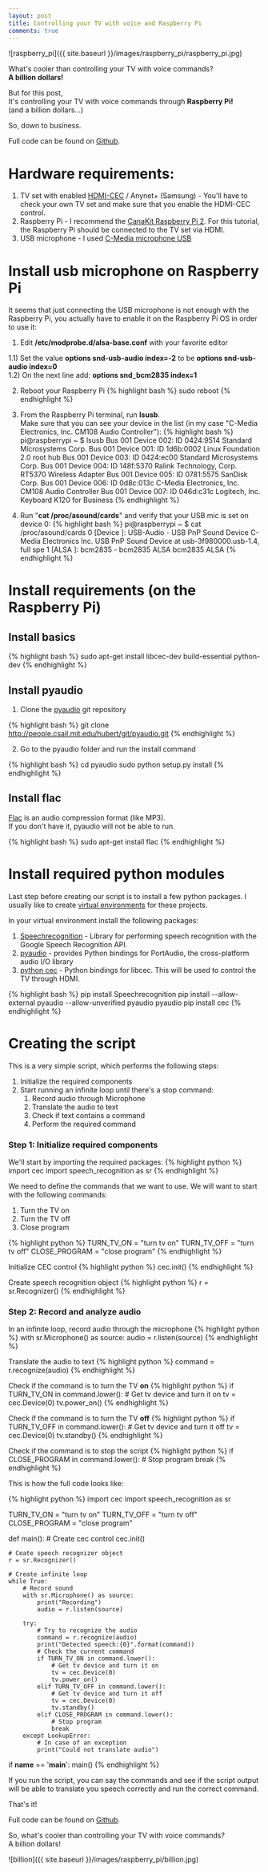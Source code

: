 ```yaml
---
layout: post
title: Controlling your TV with voice and Raspberry Pi
comments: true
---
```


![raspberry_pi]({{ site.baseurl }}/images/raspberry_pi/raspberry_pi.jpg)

What's cooler than controlling your TV with voice commands?<br/>
**A billion dollars!**

But for this post,<br/>
It's controlling your TV with voice commands through **Raspberry Pi!**<br/>
(and a billion dollars...)

So, down to business.

Full code can be found on [Github](https://github.com/kazuar/raspberrypi_voice_control).

# Hardware requirements:
1. TV set with enabled [HDMI-CEC](https://en.wikipedia.org/wiki/HDMI#CEC) / Anynet+ (Samsung) - You'll have to check your own TV set and make sure that you enable the HDMI-CEC control.
2. Raspberry Pi - I recommend the [CanaKit Raspberry Pi 2](http://www.amazon.com/gp/product/B00G1PNG54). For this tutorial, the Raspberry Pi should be connected to the TV set via HDMI.
3. USB microphone - I used [C-Media microphone USB](http://www.amazon.com/gp/product/B00IR8R7WQ) 

# Install usb microphone on Raspberry Pi

It seems that just connecting the USB microphone is not enough with the Raspberry Pi, you actually have to enable it on the Raspberry Pi OS in order to use it:

1) Edit **/etc/modprobe.d/alsa-base.conf** with your favorite editor 

1.1) Set the value **options snd-usb-audio index=-2** to be **options snd-usb-audio index=0**<br/>
1.2) On the next line add: **options snd_bcm2835 index=1**<br/>

2) Reboot your Raspberry Pi
{% highlight bash %}
sudo reboot
{% endhighlight %}

3) From the Raspberry Pi terminal, run **lsusb**.<br/> Make sure that you can see your device in the list (in my case "C-Media Electronics, Inc. CM108 Audio Controller"):
{% highlight bash %}
pi@raspberrypi ~ $ lsusb
Bus 001 Device 002: ID 0424:9514 Standard Microsystems Corp.
Bus 001 Device 001: ID 1d6b:0002 Linux Foundation 2.0 root hub
Bus 001 Device 003: ID 0424:ec00 Standard Microsystems Corp.
Bus 001 Device 004: ID 148f:5370 Ralink Technology, Corp. RT5370 Wireless Adapter
Bus 001 Device 005: ID 0781:5575 SanDisk Corp.
Bus 001 Device 006: ID 0d8c:013c C-Media Electronics, Inc. CM108 Audio Controller
Bus 001 Device 007: ID 046d:c31c Logitech, Inc. Keyboard K120 for Business
{% endhighlight %}
4) Run "**cat /proc/asound/cards**" and verify that your USB mic is set on device 0:
{% highlight bash %}
pi@raspberrypi ~ $ cat /proc/asound/cards
 0 [Device         ]: USB-Audio - USB PnP Sound Device
                      C-Media Electronics Inc. USB PnP Sound Device at usb-3f980000.usb-1.4, full spe
 1 [ALSA           ]: bcm2835 - bcm2835 ALSA
                      bcm2835 ALSA
{% endhighlight %}

# Install requirements (on the Raspberry Pi)

## Install basics 

{% highlight bash %}
sudo apt-get install libcec-dev build-essential python-dev
{% endhighlight %}

## Install pyaudio

1) Clone the [pyaudio](http://people.csail.mit.edu/hubert/git/pyaudio.git) git repository

{% highlight bash %}
git clone http://people.csail.mit.edu/hubert/git/pyaudio.git
{% endhighlight %}

2) Go to the pyaudio folder and run the install command

{% highlight bash %}
cd pyaudio
sudo python setup.py install
{% endhighlight %}

## Install flac

[Flac](https://en.wikipedia.org/wiki/FLAC) is an audio compression format (like MP3).<br/>
If you don't have it, pyaudio will not be able to run.

{% highlight bash %}
sudo apt-get install flac
{% endhighlight %}

# Install required python modules

Last step before creating our script is to install a few python packages.
I usually like to create [virtual environments](http://docs.python-guide.org/en/latest/dev/virtualenvs/) for these projects.

In your virtual environment install the following packages:

1. [Speechrecognition](https://pypi.python.org/pypi/SpeechRecognition/) - Library for performing speech recognition with the Google Speech Recognition API.
2. [pyaudio](https://people.csail.mit.edu/hubert/pyaudio/) - provides Python bindings for PortAudio, the cross-platform audio I/O library
3. [python cec](https://pypi.python.org/pypi/cec/0.2.3) - Python bindings for libcec. This will be used to control the TV through HDMI.

{% highlight bash %}
pip install Speechrecognition
pip install --allow-external pyaudio --allow-unverified pyaudio pyaudio
pip install cec
{% endhighlight %}

# Creating the script

This is a very simple script, which performs the following steps:

1. Initialize the required components
2. Start running an infinite loop until there's a stop command:
	1. Record audio through Microphone
	2. Translate the audio to text
	3. Check if text contains a command
	4. Perform the required command

### Step 1: Initialize required components

We'll start by importing the required packages:
{% highlight python %}
import cec
import speech_recognition as sr
{% endhighlight %}

We need to define the commands that we want to use. We will want to start with the following commands:

1. Turn the TV on
2. Turn the TV off
3. Close program

{% highlight python %}
TURN_TV_ON = "turn tv on"
TURN_TV_OFF = "turn tv off"
CLOSE_PROGRAM = "close program"
{% endhighlight %}

Initialize CEC control
{% highlight python %}
cec.init()
{% endhighlight %}

Create speech recognition object
{% highlight python %}
r = sr.Recognizer()
{% endhighlight %}

### Step 2: Record and analyze audio

In an infinite loop, record audio through the microphone
{% highlight python %}
with sr.Microphone() as source:
    audio = r.listen(source)
{% endhighlight %}

Translate the audio to text
{% highlight python %}
command = r.recognize(audio)
{% endhighlight %}

Check if the command is to turn the TV **on**
{% highlight python %}
if TURN_TV_ON in command.lower():
	# Get tv device and turn it on
    tv = cec.Device(0)
    tv.power_on()
{% endhighlight %}

Check if the command is to turn the TV **off**
{% highlight python %}
if TURN_TV_OFF in command.lower():
    # Get tv device and turn it off
    tv = cec.Device(0)
    tv.standby()
{% endhighlight %}

Check if the command is to stop the script
{% highlight python %}
if CLOSE_PROGRAM in command.lower():
    # Stop program
    break
{% endhighlight %}

This is how the full code looks like:

{% highlight python %}
import cec
import speech_recognition as sr

TURN_TV_ON = "turn tv on"
TURN_TV_OFF = "turn tv off"
CLOSE_PROGRAM = "close program"

def main():
    # Create cec control
    cec.init()

    # Ceate speech recognizer object
    r = sr.Recognizer()

    # Create infinite loop
    while True:
        # Record sound
        with sr.Microphone() as source:
            print("Recording")
            audio = r.listen(source)

        try:
            # Try to recognize the audio
            command = r.recognize(audio)
            print("Detected speech:{0}".format(command))
            # Check the current command
            if TURN_TV_ON in command.lower():
                # Get tv device and turn it on
                tv = cec.Device(0)
                tv.power_on()
            elif TURN_TV_OFF in command.lower():
                # Get tv device and turn it off
                tv = cec.Device(0)
                tv.standby()
            elif CLOSE_PROGRAM in command.lower():
                # Stop program
                break
        except LookupError:
            # In case of an exception
            print("Could not translate audio")

if __name__ == '__main__':
    main()
{% endhighlight %}

If you run the script, you can say the commands and see if the script output will be able to translate you speech correctly and run the correct command.

That's it!

Full code can be found on [Github](https://github.com/kazuar/raspberrypi_voice_control).

So, what's cooler than controlling your TV with voice commands?<br/>
A billion dollars!

![billion]({{ site.baseurl }}/images/raspberry_pi/billion.jpg)

